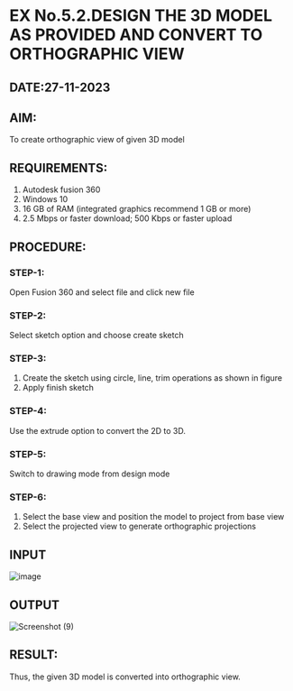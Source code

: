 # EX No.5.2.DESIGN THE 3D MODEL AS PROVIDED AND CONVERT TO ORTHOGRAPHIC VIEW
## DATE:27-11-2023

## AIM: 
To create orthographic view of given 3D model

## REQUIREMENTS: 
1. Autodesk fusion 360
2. Windows 10
3. 16 GB of RAM (integrated graphics recommend 1 GB or more)
4. 2.5 Mbps or faster download; 500 Kbps or faster upload 

## PROCEDURE:

### STEP-1:
Open Fusion 360 and select file and click new file

### STEP-2:
Select sketch option and choose create sketch

### STEP-3: 
1. Create the sketch using circle, line, trim operations as shown in figure
2. Apply finish sketch 

### STEP-4:
 Use the extrude option to convert the 2D to 3D.

### STEP-5:
Switch to drawing mode from design mode 
          
### STEP-6:
1. Select the base view and position the model to project from base view 
2. Select the projected view to generate orthographic projections

## INPUT
![image](https://user-images.githubusercontent.com/113594316/199412055-fa1f658d-65f4-42c2-9c3c-78c93512e905.png)

## OUTPUT
![Screenshot (9)](https://github.com/Supraja0510/EX-No.5.2.DESIGN-THE-3D-MODEL-AS-PROVIDED-AND-CONVERT-TO-ORTHOGRAPHIC-VIEW/assets/155217478/ff9985fb-bee6-474f-879d-1e7bb1d00ffb)



## RESULT:
Thus, the given 3D model is converted into orthographic view.
